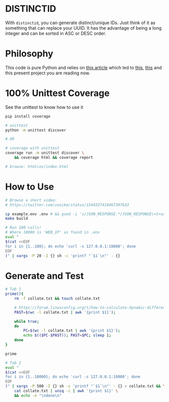 # DISTINCTID
With `distinctid`, you can generate distinct/unique IDs. Just think of it as something that can replace your UUID. It has the advantage of being a long integer and can be sorted in ASC or DESC order.

# Philosophy
This code is pure Python and relies on [this article](https://instagram-engineering.com/sharding-ids-at-instagram-1cf5a71e5a5c) which led to [this](https://gist.github.com/ichux/1b5d15129370341811fb12eb7e333917), [this](https://github.com/ichux/postgresql-id-shard) and this present project you are reading now.

# 100% Unittest Coverage
See the unittest to know how to use it

```bash
pip install coverage

# unittest
python -m unittest discover

# OR

# coverage with unittest
coverage run -m unittest discover \
    && coverage html && coverage report

# browse: htmlcov/index.html 
```

# How to Use
```bash
# Browse a short video:
# https://twitter.com/zuoike/status/1544337418467397633

cp example.env .env # && gsed -i 's/JSON_RESPONSE.*/JSON_RESPONSE\=true/' .env
make build

# Run 100 calls!
# Where 18080 is 'WEB_IP' as found in .env
eval "
$(cat <<EOF
for i in {1..100}; do echo 'curl -s 127.0.0.1:18080'; done
EOF
)" | xargs -P 20 -I {} sh -c 'printf "`$1`\n"' - {}
```

# Generate and Test
```bash
# Tab 1
prime(){
    rm -f collate.txt && touch collate.txt

    # https://forum.linuxconfig.org/t/how-to-calculate-dynamic-difference-of-total-lines-number/6829
    PAST=$(wc -l collate.txt | awk '{print $1}');

    while true;
    do
        PC=$(wc -l collate.txt | awk '{print $1}');
        echo $(($PC-$PAST)); PAST=$PC; sleep 1;
    done
}

prime

# Tab 2
eval "
$(cat <<EOF
for i in {1..10000}; do echo 'curl -s 127.0.0.1:18080'; done
EOF
)" | xargs -P 500 -I {} sh -c 'printf "`$1`\n"' - {} > collate.txt && \
    cat collate.txt | uniq -c | awk '{print $1}' \
    && echo -e "\ndone\n"
```

